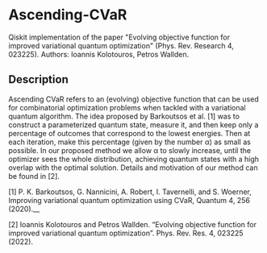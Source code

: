 # Ascending-CVaR

Qiskit implementation of the paper "Evolving objective function for improved variational quantum optimization"  (Phys. Rev. Research 4, 023225). Authors: Ioannis Kolotouros, Petros Wallden.


## Description
Ascending CVaR refers to an (evolving) objective function that can be used for combinatorial optimization problems when tackled with a variational quantum algorithm. The idea proposed by Barkoutsos et al. [1] was to construct a parameterized quantum state, measure it, and then keep only a percentage of outcomes that correspond to the lowest energies. Then at each iteration, make this percentage (given by the number α) as small as possible. In our proposed method we allow α to slowly increase, until the optimizer sees the whole distribution, achieving quantum states with a high overlap with the optimal solution. Details and motivation of our method can be found in [2].

[1] P. K. Barkoutsos, G. Nannicini, A. Robert, I. Tavernelli, and S. Woerner, Improving variational quantum optimization using CVaR, Quantum 4, 256 (2020).__

[2] Ioannis Kolotouros and Petros Wallden. “Evolving objective function for improved variational quantum optimization”. Phys. Rev. Res. 4, 023225 (2022).


